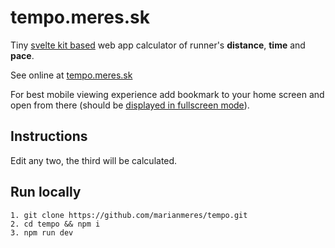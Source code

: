 # tempo.meres.sk

Tiny [svelte kit based](https://kit.svelte.dev/) web app calculator of
runner's **distance**, **time** and **pace**.

See online at [tempo.meres.sk](https://tempo.meres.sk)

For best mobile viewing experience add bookmark to your home screen and open from there (should be
[displayed in fullscreen mode](https://developer.mozilla.org/en-US/docs/Web/Manifest/display)).

## Instructions

Edit any two, the third will be calculated.

## Run locally

```shell
1. git clone https://github.com/marianmeres/tempo.git
2. cd tempo && npm i
3. npm run dev
```

